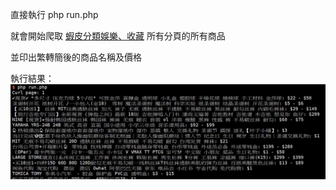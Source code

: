 直接執行 php run.php

就會開始爬取 [蝦皮分類娛樂、收藏](https://shopee.tw/%E5%A8%9B%E6%A8%82%E3%80%81%E6%94%B6%E8%97%8F-cat.11041645) 所有分頁的所有商品

並印出繁轉簡後的商品名稱及價格

執行結果：
![執行結果](Screenshot.jpg)
